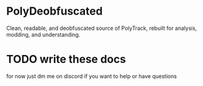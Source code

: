 # PolyDeobfuscated

Clean, readable, and deobfuscated source of PolyTrack, rebuilt for analysis, modding, and understanding.

# TODO write these docs

for now just dm me on discord if you want to help or have questions
